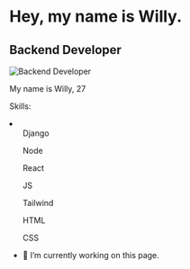 # Hey, my name is Willy.
## Backend Developer

![Backend Developer](https://arturssmirnovs.github.io/github-profile-readme-generator/images/banner.png)

My name is Willy, 27

Skills: 

<li>
  <ul>Django </ul>
  <ul>Node </ul>
  <ul>React </ul>
  <ul>JS </ul>
  <ul>Tailwind </ul>
  <ul>HTML </ul>
  <ul>CSS </ul>
</li>

- 🔭 I’m currently working on this page. 




